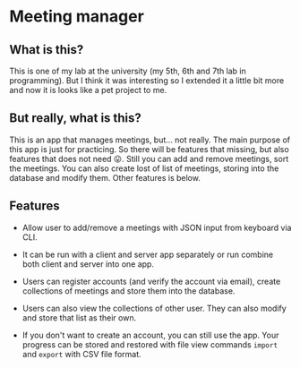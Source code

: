 # Meeting manager

## What is this?

This is one of my lab at the university (my 5th, 6th and 7th lab in programming). But I think it was interesting so I extended it
a little bit more and now it is looks like a pet project to me.

## But really, what is this?
This is an app that manages meetings, but... not really. The main purpose of this app is just for practicing. So there will be features that missing,
but also features that does not need :stuck_out_tongue:. Still you can add and remove meetings, sort the meetings.
You can also create lost of list of meetings, storing into the database and modify them. Other features is below.

## Features
- Allow user to add/remove a meetings with JSON input from keyboard via CLI.

- It can be run with a client and server app separately or run combine both client and server into one app.

- Users can register accounts (and verify the account via email), create collections of meetings and store them into the database.

- Users can also view the collections of other user. They can also modify and store that list as their own. 

- If you don't want to create an account, you can still use the app.
Your progress can be stored and restored with file view commands `import` and `export` with CSV file format.

